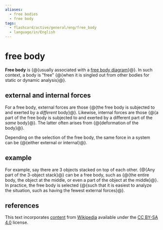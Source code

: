 ```yaml
---
aliases:
  - free bodies
  - free body
tags:
  - flashcard/active/general/eng/free_body
  - language/in/English
---
```


# free body

__Free body__ is {@{usually associated with a [free body diagram](free%20body%20diagram.md)}@}. In such context, a body is "free" {@{when it is singled out from other bodies for static or dynamic analysis}@}. <!--SR:!2028-03-04,1078,350!2027-03-17,786,330-->

## external and internal forces

For a free body, external forces are those {@{the free body is subjected to and exerted by a _different_ body}@}. Likewise, internal forces are those {@{a part of the free body is subjected to and exerted by a different part of the _same_ body}@}. The latter often arises from {@{deformation of the body}@}. <!--SR:!2026-08-21,632,330!2027-05-30,841,330!2025-04-16,256,330-->

Depending on the selection of the free body, the same force in a system can be {@{either external or internal}@}. <!--SR:!2028-04-01,1098,350-->

## example

For example, say there are 3 objects stacked on top of each other. {@{Any part of the 3-object stack}@} can be a free body, such as {@{the entire body, the object at the middle, or even a part of the object at the middle}@}. In practice, the free body is selected {@{such that it is easiest to analyze the situation, such as having the fewest external forces}@}. <!--SR:!2027-06-24,861,330!2027-10-25,976,350!2027-02-27,771,330-->

## references

This text incorporates [content](https://en.wikipedia.org/wiki/free_body) from [Wikipedia](Wikipedia.md) available under the [CC BY-SA 4.0](https://creativecommons.org/licenses/by-sa/4.0/) license.
